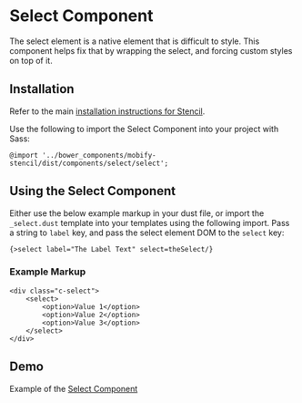 # Select Component

The select element is a native element that is difficult to style. This component helps fix that by wrapping the select, and forcing custom styles on top of it.


## Installation

Refer to the main [installation instructions for Stencil](https://github.com/mobify/stencil#installation).

Use the following to import the Select Component into your project with Sass:

```
@import '../bower_components/mobify-stencil/dist/components/select/select';
```


## Using the Select Component

Either use the below example markup in your dust file, or import the `_select.dust` template into your templates using the following import. Pass a string to `label` key, and pass the select element DOM to the `select` key:

```
{>select label="The Label Text" select=theSelect/}
```


### Example Markup

```
<div class="c-select">
    <select>
        <option>Value 1</option>
        <option>Value 2</option>
        <option>Value 3</option>
    </select>
</div>
```


## Demo

Example of the [Select Component](https://mobify.github.io/stencil/visual/components/select/index.html)
